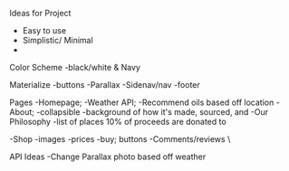 Ideas for Project
- Easy to use
- Simplistic/ Minimal
- 


Color Scheme
    -black/white & Navy 

Materialize
-buttons
-Parallax
-Sidenav/nav
-footer


Pages
-Homepage;
    -Weather API; 
        -Recommend oils based off location
-About;
    -collapsible 
        -background of how it's made, sourced, and 
        -Our Philosophy 
    -list of places 10% of proceeds are donated to

-Shop 
-images
-prices
-buy; buttons
-Comments/reviews \


API Ideas
-Change Parallax photo based off weather